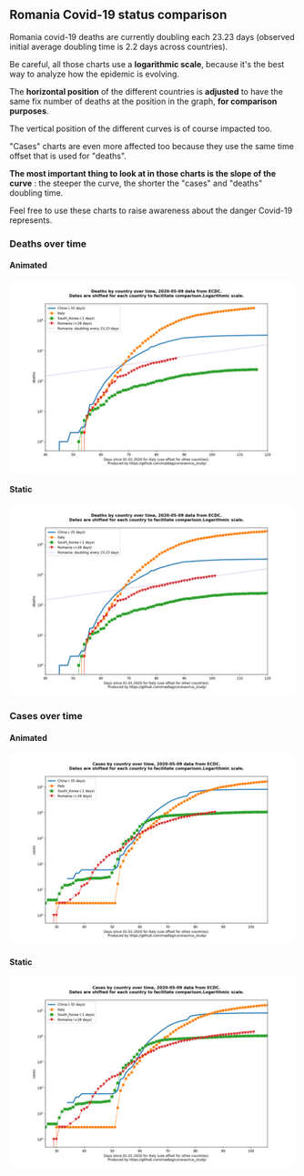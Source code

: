 ## Romania Covid-19 status comparison 

Romania covid-19 deaths are currently doubling each 23.23 days (observed initial average doubling time is 2.2 days across countries).



Be careful, all those charts use a **logarithmic scale**, because it's the best way to analyze how the epidemic is evolving.
 
The **horizontal position** of the different countries is **adjusted** to have the same fix number of deaths at the position in the graph, **for comparison purposes**.

The vertical position of the different curves is of course impacted too.

"Cases" charts are even more affected too because they use the same time offset that is used for "deaths".

**The most important thing to look at in those charts is the slope of the curve** : the steeper the curve, the shorter the "cases" and "deaths" doubling time.

Feel free to use these charts to raise awareness about the danger Covid-19 represents. 


 
### Deaths over time
 
#### Animated
![Romania covid-19 deaths animated chart](https://raw.githubusercontent.com/madlag/coronavirus_study/master/notebooks/graphs/2020-05-09/countries/Romania/2020-05-09_Romania_deaths.gif "Romania covid-19 deaths animated chart")   
 
#### Static
![Romania covid-19 deaths static chart](https://raw.githubusercontent.com/madlag/coronavirus_study/master/notebooks/graphs/2020-05-09/countries/Romania/2020-05-09_Romania_deaths.png "Romania covid-19 deaths static chart")   

 
### Cases over time
 
#### Animated
![Romania covid-19 cases animated chart](https://raw.githubusercontent.com/madlag/coronavirus_study/master/notebooks/graphs/2020-05-09/countries/Romania/2020-05-09_Romania_cases.gif "Romania covid-19 cases animated chart")   
 
#### Static
![Romania covid-19 cases static chart](https://raw.githubusercontent.com/madlag/coronavirus_study/master/notebooks/graphs/2020-05-09/countries/Romania/2020-05-09_Romania_cases.png "Romania covid-19 cases static chart")   


